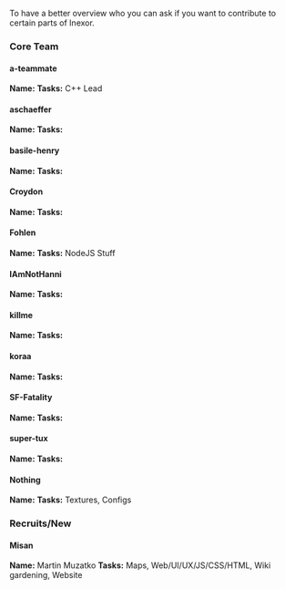 To have a better overview who you can ask if you want to contribute to certain parts of Inexor.

### Core Team

#### a-teammate

**Name:**
**Tasks:** C++ Lead

#### aschaeffer

**Name:** 
**Tasks:** 

#### basile-henry

**Name:** 
**Tasks:** 

#### Croydon

**Name:** 
**Tasks:** 

#### Fohlen

**Name:** 
**Tasks:** NodeJS Stuff

#### IAmNotHanni

**Name:** 
**Tasks:**

#### killme

**Name:** 
**Tasks:** 

#### koraa

**Name:**
**Tasks:** 

#### SF-Fatality

**Name:**
**Tasks:**

#### super-tux

**Name:**
**Tasks:**

#### Nothing

**Name:** 
**Tasks:** Textures, Configs


### Recruits/New

#### Misan

**Name:** Martin Muzatko
**Tasks:** Maps, Web/UI/UX/JS/CSS/HTML, Wiki gardening, Website
